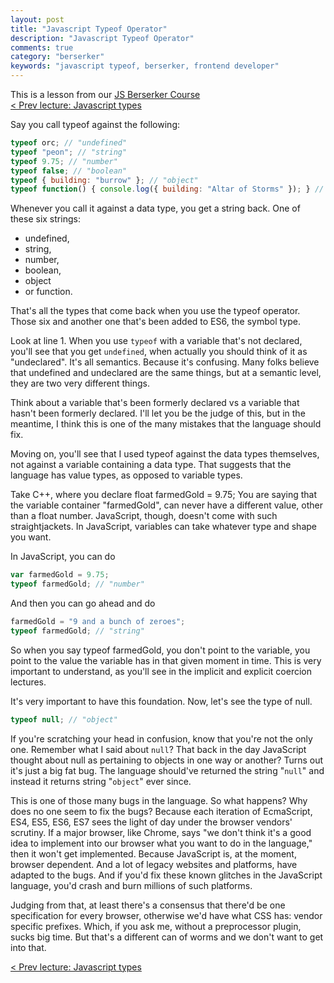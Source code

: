 ```yaml
---
layout: post
title: "Javascript Typeof Operator"
description: "Javascript Typeof Operator"
comments: true
category: "berserker"
keywords: "javascript typeof, berserker, frontend developer"
---
```


<div class="highlight-text">
  This is a lesson from our <a href="{{ site.baseurl }}{% link berserker.md %}">JS Berserker Course</a>
</div>

<div class="highlight-text">
  <a href="{{ site.baseurl }}{% link 2018-01-01-javascript-types.markdown %}">&lt; Prev lecture: Javascript types</a>
</div>

Say you call typeof against the following:

```javascript
typeof orc; // "undefined"
typeof "peon"; // "string"
typeof 9.75; // "number"
typeof false; // "boolean"
typeof { building: "burrow" }; // "object"
typeof function() { console.log({ building: "Altar of Storms" }); } // "function"
```

Whenever you call it against a data type, you get a string back. One of these six strings:
- undefined,
- string,
- number,
- boolean,
- object
- or function.

That's all the types that come back when you use the typeof operator. Those six and another one that's been added to ES6, the symbol type.

Look at line 1. When you use ```typeof``` with a variable that's not declared, you'll see that you get ```undefined```, when actually you should think of it as "undeclared". It's all semantics. Because it's confusing. Many folks believe that undefined and undeclared are the same things, but at a semantic level, they are two very different things.

Think about a variable that's been formerly declared vs a variable that hasn't been formerly declared. I'll let you be the judge of this, but in the meantime, I think this is one of the many mistakes that the language should fix.

Moving on, you'll see that I used typeof against the data types themselves, not against a variable containing a data type. That suggests that the language has value types, as opposed to variable types.

Take C++, where you declare float farmedGold = 9.75; You are saying that the variable container "farmedGold", can never have a different value, other than a float number. JavaScript, though, doesn't come with such straightjackets. In JavaScript, variables can take whatever type and shape you want.

In JavaScript, you can do

```javascript
var farmedGold = 9.75;
typeof farmedGold; // "number"
```

And then you can go ahead and do

```javascript
farmedGold = "9 and a bunch of zeroes";
typeof farmedGold; // "string"
```

So when you say typeof farmedGold, you don't point to the variable, you point to the value the variable has in that given moment in time. This is very important to understand, as you'll see in the implicit and explicit coercion lectures.

It's very important to have this foundation. Now, let's see the type of null.

```javascript
typeof null; // "object"
```

If you're scratching your head in confusion, know that you're not the only one. Remember what I said about ```null```? That back in the day JavaScript thought about null as pertaining to objects in one way or another? Turns out it's just a big fat bug. The language should've returned the string "```null```" and instead it returns string "```object```" ever since.

This is one of those many bugs in the language. So what happens? Why does no one seem to fix the bugs? Because each iteration of EcmaScript, ES4, ES5, ES6, ES7 sees the light of day under the browser vendors' scrutiny. If a major browser, like Chrome, says "we don't think it's a good idea to implement into our browser what you want to do in the language," then it won't get implemented. Because JavaScript is, at the moment, browser dependent. And a lot of legacy websites and platforms, have adapted to the bugs. And if you'd fix these known glitches in the JavaScript language, you'd crash and burn millions of such platforms.

Judging from that, at least there's a consensus that there'd be one specification for every browser, otherwise we'd have what CSS has: vendor specific prefixes. Which, if you ask me, without a preprocessor plugin, sucks big time. But that's a different can of worms and we don't want to get into that.

<div class="highlight-text">
  <a href="{{ site.baseurl }}{% link 2018-01-01-javascript-types.markdown %}">&lt; Prev lecture: Javascript types</a>
</div>

